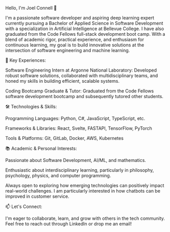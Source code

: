 Hello, I'm Joel Connell 👋

I'm a passionate software developer and aspiring deep learning expert currently pursuing a Bachelor of Applied Science in Software Development with a specialization in Artificial Intelligence at Bellevue College. I have also graduated from the Code Fellows full-stack development boot camp. With a blend of academic rigor, practical experience, and enthusiasm for continuous learning, my goal is to build innovative solutions at the intersection of software engineering and machine learning.

🌟 Key Experiences:

Software Engineering Intern at Argonne National Laboratory: Developed robust software solutions, collaborated with multidisciplinary teams, and honed my skills in building efficient, scalable systems.

Coding Bootcamp Graduate & Tutor: Graduated from the Code Fellows software development bootcamp and subsequently tutored other students. 

🛠️ Technologies & Skills:

Programming Languages: Python, C#, JavaScript, TypeScript, etc.

Frameworks & Libraries: React, Svelte, FASTAPI, TensorFlow, PyTorch

Tools & Platforms: Git, GitLab, Docker, AWS, Kubernetes

📚 Academic & Personal Interests:

Passionate about Software Development, AI/ML, and mathematics.

Enthusiastic about interdisciplinary learning, particularly in philosophy, psychology, physics, and computer programming.

Always open to exploring how emerging technologies can positively impact real-world challenges. I am particularly interested in how chatbots can be improved in customer service. 

📫 Let's Connect:

I'm eager to collaborate, learn, and grow with others in the tech community. Feel free to reach out through LinkedIn or drop me an email!

